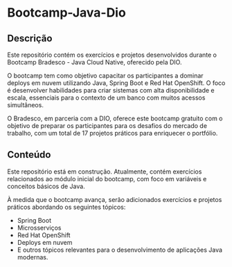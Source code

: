 # Bootcamp-Java-Dio

## Descrição

Este repositório contém os exercícios e projetos desenvolvidos durante o Bootcamp Bradesco - Java Cloud Native, oferecido pela DIO.

O bootcamp tem como objetivo capacitar os participantes a dominar deploys em nuvem utilizando Java, Spring Boot e Red Hat OpenShift. O foco é desenvolver habilidades para criar sistemas com alta disponibilidade e escala, essenciais para o contexto de um banco com muitos acessos simultâneos.

O Bradesco, em parceria com a DIO, oferece este bootcamp gratuito com o objetivo de preparar os participantes para os desafios do mercado de trabalho, com um total de 17 projetos práticos para enriquecer o portfólio.

## Conteúdo

Este repositório está em construção. Atualmente, contém exercícios relacionados ao módulo inicial do bootcamp, com foco em variáveis e conceitos básicos de Java.

À medida que o bootcamp avança, serão adicionados exercícios e projetos práticos abordando os seguintes tópicos:

* Spring Boot
* Microsserviços
* Red Hat OpenShift
* Deploys em nuvem
* E outros tópicos relevantes para o desenvolvimento de aplicações Java modernas.
